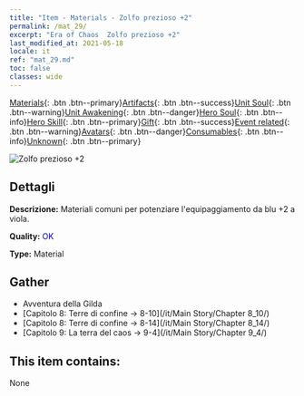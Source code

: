 ```yaml
---
title: "Item - Materials - Zolfo prezioso +2"
permalink: /mat_29/
excerpt: "Era of Chaos  Zolfo prezioso +2"
last_modified_at: 2021-05-18
locale: it
ref: "mat_29.md"
toc: false
classes: wide
---
```

 [Materials](/ItemsIT/){: .btn .btn--primary}[Artifacts](/ItemsIT/Artifacts/){: .btn .btn--success}[Unit Soul](/ItemsIT/UnitSoul/){: .btn .btn--warning}[Unit Awakening](/ItemsIT/UnitAwakening/){: .btn .btn--danger}[Hero Soul](/ItemsIT/HeroSoul/){: .btn .btn--info}[Hero Skill](/ItemsIT/HeroSkill/){: .btn .btn--primary}[Gift](/ItemsIT/Gift/){: .btn .btn--success}[Event related](/ItemsIT/Events/){: .btn .btn--warning}[Avatars](/ItemsIT/Avatars/){: .btn .btn--danger}[Consumables](/ItemsIT/Consumables/){: .btn .btn--info}[Unknown](/ItemsIT/Unknown/){: .btn .btn--primary}

 ![Zolfo prezioso +2](/images/t/i_cailiao_liuhuang1.png)

## Dettagli
 **Descrizione:** Materiali comuni per potenziare l'equipaggiamento da blu +2 a viola.

 **Quality:** <span style="color: #0000CD">OK</span>

 **Type:** Material

## Gather

*    Avventura della Gilda 
*    [Capitolo 8: Terre di confine -> 8-10](/it/Main Story/Chapter 8_10/) 
*    [Capitolo 8: Terre di confine -> 8-14](/it/Main Story/Chapter 8_14/) 
*    [Capitolo 9: La terra del caos -> 9-4](/it/Main Story/Chapter 9_4/) 

## This item contains:

  None


